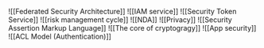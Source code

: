 ![[Federated Security Architecture]]
![[IAM service]]
![[Security Token Service]]
![[risk management cycle]]
![[NDA]]
![[Privacy]]
![[Security Assertion Markup Language]]
![[The core of cryptogragy]]
![[App security]]
![[ACL Model (Authentication)]]